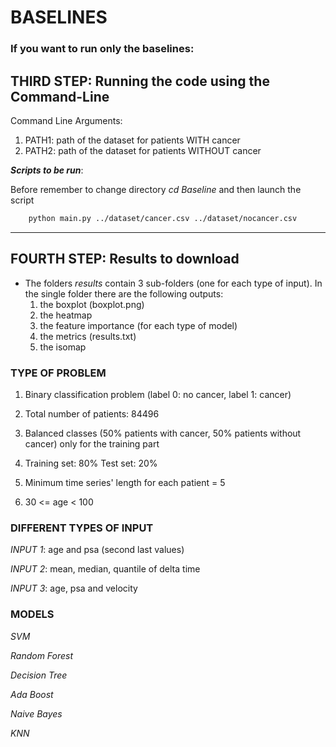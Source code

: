 # BASELINES
### If you want to run only the baselines:
## THIRD STEP: Running the code using the Command-Line
Command Line Arguments:
1. PATH1: path of the dataset for patients WITH cancer 
2. PATH2: path of the dataset for patients WITHOUT cancer

***Scripts to be run***:

Before remember to change directory *cd Baseline* and then launch the script
```bash
    python main.py ../dataset/cancer.csv ../dataset/nocancer.csv 
```
***
## FOURTH STEP: Results to download
* The folders *results* contain 3 sub-folders (one for each type of input). In the single folder there are the following outputs:
  1. the boxplot (boxplot.png)
  2. the heatmap 
  3. the feature importance (for each type of model) 
  4. the metrics (results.txt)
  5. the isomap



### TYPE OF PROBLEM

1. Binary classification problem (label 0: no cancer, label 1: cancer)

2. Total number of patients: 84496

3. Balanced classes (50% patients with cancer, 50% patients without cancer) only for the training part


4. Training set: 80% Test set: 20% 


5. Minimum time series' length for each patient = 5


6. 30 <= age < 100


### DIFFERENT TYPES OF INPUT
*INPUT 1*: age and psa (second last values)

*INPUT 2*: mean, median, quantile of delta time

*INPUT 3*: age, psa and velocity 


### MODELS

*SVM*

*Random Forest*

*Decision Tree*

*Ada Boost*

*Naive Bayes*

*KNN*


